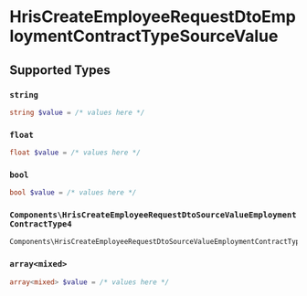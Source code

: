 # HrisCreateEmployeeRequestDtoEmploymentContractTypeSourceValue


## Supported Types

### `string`

```php
string $value = /* values here */
```

### `float`

```php
float $value = /* values here */
```

### `bool`

```php
bool $value = /* values here */
```

### `Components\HrisCreateEmployeeRequestDtoSourceValueEmploymentContractType4`

```php
Components\HrisCreateEmployeeRequestDtoSourceValueEmploymentContractType4 $value = /* values here */
```

### `array<mixed>`

```php
array<mixed> $value = /* values here */
```

